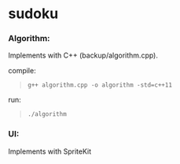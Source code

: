 # sudoku

### Algorithm:

Implements with C++ (backup/algorithm.cpp).

compile:  
> ```  
> g++ algorithm.cpp -o algorithm -std=c++11 
> ```

run:
> ``` 
> ./algorithm 
> ```

### UI:
Implements with SpriteKit
